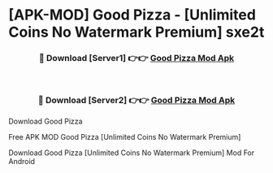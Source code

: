 # [APK-MOD] Good Pizza - [Unlimited Coins No Watermark Premium] sxe2t



<div align="center">
<h3>🔴 Download [Server1] 👉👉 <a href="https://momento.my/?title=Good_Pizza">Good Pizza Mod Apk</a></h3><br>

<h3>🔴 Download [Server2] 👉👉 <a href="https://momento.my/?title=Good_Pizza">Good Pizza Mod Apk</a></h3>
</div>



Download Good Pizza 

Free APK MOD Good Pizza [Unlimited Coins No Watermark Premium]

Download Good Pizza [Unlimited Coins No Watermark Premium] Mod For Android
